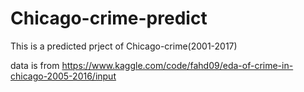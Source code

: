 # Chicago-crime-predict
 This is a predicted prject of Chicago-crime(2001-2017)

data is from https://www.kaggle.com/code/fahd09/eda-of-crime-in-chicago-2005-2016/input